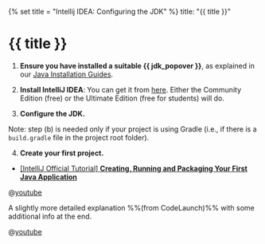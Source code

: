 {% set title = "Intellij IDEA: Configuring the JDK" %}
<frontmatter>
  title: "{{ title }}"
</frontmatter>

# {{ title }}

1. **Ensure you have installed a suitable {{ jdk_popover }}**, as explained in our [Java Installation Guides](javaInstallation.html).

1. **Install IntelliJ IDEA**: You can get it from [here](https://www.jetbrains.com/idea/download). Either the Community Edition (free) or the Ultimate Edition (free for students) will do.

1. **Configure the JDK.**

<div class="indented-level1">

<box type="info" seamless>

Note: step (b) is needed only if your project is using Gradle (i.e., if there is a `build.gradle` file in the project root folder).
</box>

<include src="intellijImportGradleProject.md#configure-intellij-sdk" />
<p/>
</div>

4. **Create your first project.**

<tabs>
  <tab header="{{ icon_text }}">

* [[IntelliJ Official Tutorial] **Creating, Running and Packaging Your First Java Application**](https://www.jetbrains.com/help/idea/creating-running-and-packaging-your-first-java-application.html)

</tab>
<tab header="{{ icon_video }}">

@[youtube](c0efB_CKOYo)

A slightly more detailed explanation %%(from CodeLaunch)%% with some additional info at the end.

@[youtube](https://www.youtube.com/watch?v=S764o0mAXhg)

  </tab>
</tabs>


